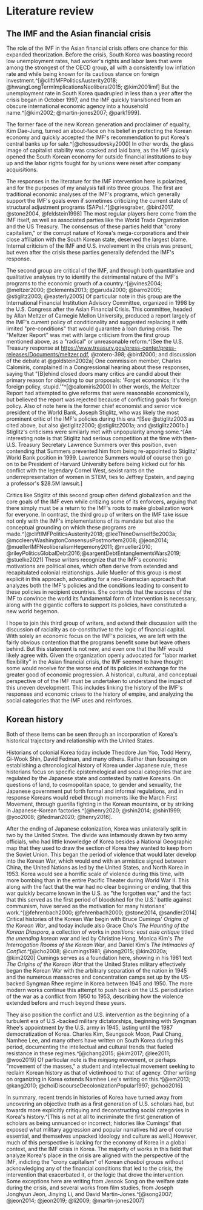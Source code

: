 # Literature review

## The IMF and the Asian financial crisis

The role of the IMF in the Asian financial crisis offers one
chance for this expanded theorization. Before the crisis, South
Korea was boasting record low unemployment rates, had worker's
rights and labor laws that were among the strongest of the OECD
group, all with a consistently low inflation rate and while
being known for its cautious stance on foreign
investment.^[@cliftIMFPoliticsAusterity2018;
@hwangLongTermImplicationsNeoliberal2015; @kim2001imf] But the
unemployment rate in South Korea quadrupled in less than a year
after the crisis began in October 1997, and the IMF quickly
transitioned from an obscure international economic agency into
a household name.^[@kim2002; @martin-jones2007; @park1999].

The former face of the new Korean generation and proclaimer of
equality, Kim Dae-Jung, turned an about-face on his belief in
protecting the Korean economy and quickly accepted the IMF's
recommendation to put Korea's central banks up for
sale.^[@chossudovsky2000] In other words, the glass image of
capitalist stability was cracked and laid bare, as the IMF
quickly opened the South Korean economy for outside financial
institutions to buy up and the labor rights fought for by
unions were reset after company acquisitions.

The responses in the literature for the IMF intervention here
is polarized, and for the purposes of my analysis fall into
three groups. The first are traditional economic analyses of
the IMF's programs, which generally support the IMF's goals
even if sometimes criticizing the current state of structural
adjustment programs (SAPs).^[@griesgraber, @bird2017,
@stone2004, @feldstein1998] The most regular players here come
from the IMF itself, as well as associated parties like the
World Trade Organization and the US Treasury. The consensus of
these parties held that "crony capitalism," or the corrupt
nature of Korea's mega-corporations and their close affiliation
with the South Korean state, deserved the largest blame.
Internal criticism of the IMF and U.S. involvement in the
crisis was present, but even after the crisis these parties
generally defended the IMF's response.

The second group are critical of the IMF, and through both
quantitative and qualitative analyses try to identify the
detrimental nature of the IMF's programs to the economic growth
of a country.^[@vines2004; @meltzer2000; @clements2013;
@garuda2000; @barro2005; @stiglitz2003; @easterly2005] Of
particular note in this group are the International Financial
Institution Advisory Committee, organized in 1998 by the U.S.
Congress after the Asian Financial Crisis. This committee,
headed by Allan Meltzer of Carnegie Mellon University, produced
a report largely of the IMF's current policy of conditionality
and suggested replacing it with limited "pre-conditions" that
would guarantee a loan during crisis. The "Meltzer Report" was
met with large criticism from the first group mentioned above,
as a "radical" or unreasonable reform.^[See the U.S. Treasury
response at
<https://www.treasury.gov/press-center/press-releases/Documents/meltzer.pdf>,
@zotero-398; @bird2000; and discussion of the debate at
@goldstein2002a] One commission member, Charles Calomiris,
complained in a Congressional hearing about these responses,
saying that "[B]ehind closed doors many critics are candid
about their primary reason for objecting to our proposals:
'Forget economics; it's the foreign policy,
stupid.'"^[@calomiris2000] In other words, the Meltzer Report
had attempted to give reforms that were reasonable
economically, but believed the report was rejected because of
conflicting goals for foreign policy. Also of note here is the
former chief economist and senior vice president of the World
Bank, Joseph Stiglitz, who was likely the most prominent critic
of the IMF's policies during this era.^[See @stiglitz2003 as
cited above, but also @stiglitz2000; @stiglitz2001a; and
@stiglitz2001b.] Stiglitz's criticisms were similarly met with
unpopularity among some.^[An interesting note is that Stiglitz
had serious competition at the time with then-U.S. Treasury
Secretary Lawrence Summers over this position, even contending
that Summers prevented him from being re-appointed to Stiglitz'
World Bank position in 1999. Lawrence Summers would of course
then go on to be President of Harvard University before being
kicked out for his conflict with the legendary Cornel West,
sexist rants on the underrepresentation of women in STEM, ties
to Jeffrey Epstein, and paying a professor's $28.5M lawsuit.]

Critics like Stiglitz of this second group often defend
globalization and the core goals of the IMF even while
critizing some of its enforcers, arguing that there simply must
be a return to the IMF's roots to make globalization work for
everyone. In contrast, the third group of writers on the IMF
take issue not only with the IMF's implementations of its
mandate but also the conceptual grounding on which these
programs are made.^[@cliftIMFPoliticsAusterity2018;
@leeThineOwnselfBe2003a;
@mccleeryWashingtonConsensusPostmortem2008; @jeon2014;
@muellerIMFNeoliberalismHegemony2011; @mueller2010;
@rileyPoliticsGlobalDebt2016;@sargentDebtEntanglementsWars2019;
@stuelke2021] These writers recognize that the IMF's economic
motivations are political ones, which often derive from
extended and recapitulated colonial relationships. Julie
Mueller of this group is most explicit in this approach,
advocating for a neo-Gramscian approach that analyzes both the
IMF's policies and the conditions leading to consent to these
policies in recipient countries. She contends that the success
of the IMF to convince the world its fundamental form of
intervention is necessary, along with the gigantic coffers to
support its policies, have constituted a new world hegemon.

I hope to join this third group of writers, and extend their
discussion with the discussion of raciality as co-constitutive
to the logic of financial capital. With solely an economic
focus on the IMF's policies, we are left with the fairly
obvious contention that the programs benefit some but leave
others behind. But this statement is not new, and even one that
the IMF would likely agree with. Given the organization openly
advocated for "labor market flexibility" in the Asian financial
crisis, the IMF seemed to have thought some would receive for
the worse end of its policies in exchange for the greater good
of economic progression. A historical, cultural, and conceptual
perspective of of the IMF must be undertaken to understand the
impact of this uneven development. This includes linking the
history of the IMF's responses and economic crises to the
history of empire, and analyzing the social categories that the
IMF uses and reinforces.

## Korean history

Both of these items can be seen through an incorporation of
Korea's historical trajectory and relationship with the United
States.

Historians of colonial Korea today include Theodore Jun Yoo,
Todd Henry, Gi-Wook Shin, David Fedman, and many others. Rather
than focusing on establishing a chronological history of Korea
under Japanese rule, these historians focus on specific
epistemelogical and social categories that are regulated by the
Japanese state and contested by native Koreans. On questions of
land, to cosmopolitan space, to gender and sexuality, the
Japanese government put forth formal and informal regulations,
and in response Koreans would rebel through moments like the
March First Movement, through guerilla fighting in the Korean
mountains, or by striking in Japanese-Korean
factories.^[@henry2020; @shin2014; @shin1999; @yoo2008;
@fedman2020; @henry2016].

After the ending of Japanese colonization, Korea was
unilaterally split in two by the United States. The divide was
infamously drawn by two army officials, who had little
knowledge of Korea besides a National Geographic map that they
used to draw the section of Korea they wanted to keep from the
Soviet Union. This began the period of violence that would
later develop into the Korean War, which would end with an
armistice signed between China, the United Nations as led by
the United States, and North Korea in 1953. Korea would see a
horrific scale of violence during this time, with more bombing
than in the entire Pacific Theater during World War II. This
along with the fact that the war had no clear beginning or
ending, that this war quickly became known in the U.S. as "the
forgotten war," and the fact that this served as the first
period of bloodshed for the U.S.' battle against communism,
have served as the motivation for many historians'
work.^[@fehrenbach2000; @fehrenbach2000; @stone2014,
@sandler2014] Critical histories of the Korean War begin with
Bruce Cumings' _Origins of the Korean War_, and today include
also Grace Cho's _The Haunting of the Korean Diaspora_, a
collection of works in _positions: east asia critique_ titled
_the unending korean war_ and led by Christine Hong, Monica
Kim's _The Interrogation Rooms of the Korean War_, and Daniel
Kim's _The Intimacies of Conflict_.^[@cho2008; @cumings1981;
@hong2015; @kim2020a; @kim2020] Cumings serves as a foundation
here, showing in his 1981 text _The Origins of the Korean War_
that the United States military effectively began the Korean
War with the arbitrary separation of the nation in 1945 and the
numerous massacres and concentration camps set up by the
US-backed Syngman Rhee regime in Korea between 1945 and 1950.
The more modern works continue this attempt to push back on the
U.S. periodization of the war as a conflict from 1950 to 1953,
describing how the violence extended before and much beyond
these years.

They also position the conflict and U.S. intervention as the
beginning of a turbulent era of U.S.-backed military
dictatorships, beginning with Syngman Rhee's appointment by the
U.S. army in 1945, lasting until the 1987 democratization of
Korea. Charles Kim, Seungsook Moon, Paul Chang, Namhee Lee, and
many others have written on South Korea during this period,
documenting the intellectual and cultural trends that fueled
resistance in these regimes.^[@chang2015; @kim2017; @lee2011;
@woo2019] Of particular note is the _minjung_ movement, or
perhaps "movement of the masses," a student and intellectual
movement seeking to reclaim Korean history as that of
victimhood to that of agency. Other writing on organizing in
Korea extends Namhee Lee's writing on this.^[@em2013;
@kang2010; @choiDiscourseDecolonizationPopular1997; @choo2016]

In summary, recent trends in histories of Korea have turned
away from uncovering an objective truth as a first generation
of U.S. scholars had, but towards more explicitly critiquing
and deconstructing social categories in Korea's history.^[This
is not at all to incriminate the first generation of scholars
as being unnuanced or incorrect; histories like Cumings' that
exposed what military aggression and popular narratives hid are
of course essential, and themselves unpacked ideology and
culture as well.] However, much of this perspective is lacking
for the economy of Korea in a global context, and the IMF
crisis in Korea. The majority of works in this field that
analyze Korea's place in the crisis are aligned with the
perspective of the IMF, indicting the "crony capitalism" of
Korean _chaebol_ groups without acknowledging any of the
financial conditions that led to the crisis, the intervention
that exacerbated it, or the logic that drove the intervention.
Some exceptions here are writing from Jesook Song on the
welfare state during the crisis, and several works from film
studies, from Joseph Jonghyun Jeon, Jinying Li, and David
Martin-Jones.^[@song2007; @jeon2014; @jeon2019; @li2009;
@martin-jones2007]
